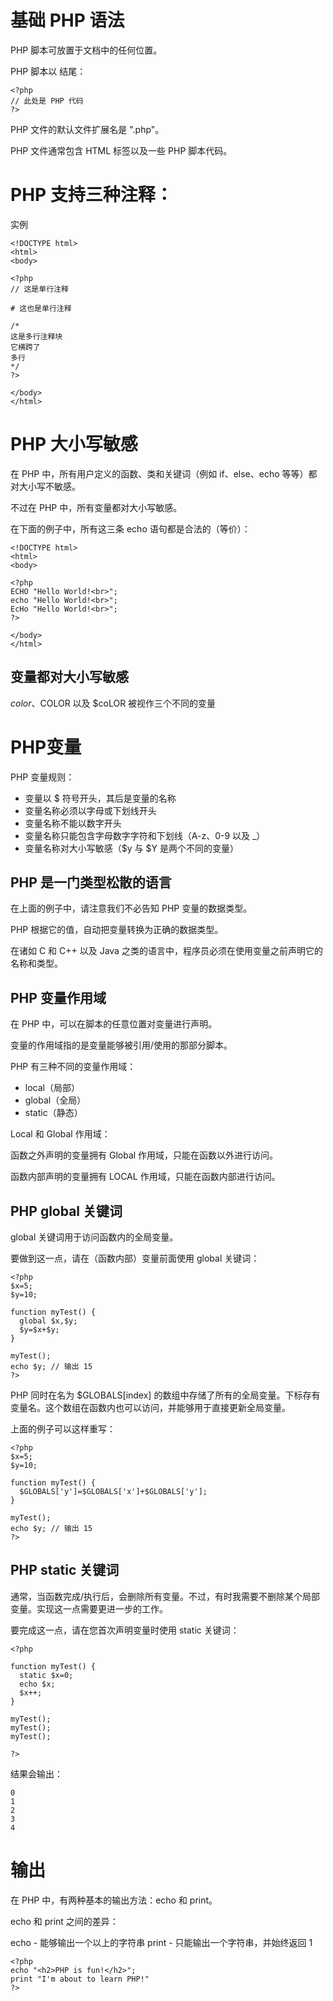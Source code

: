 
# 基础 PHP 语法
PHP 脚本可放置于文档中的任何位置。

PHP 脚本以 <?php 开头，以 ?> 结尾：

```
<?php
// 此处是 PHP 代码
?>
```

PHP 文件的默认文件扩展名是 ".php"。

PHP 文件通常包含 HTML 标签以及一些 PHP 脚本代码。



# PHP 支持三种注释：

实例
```
<!DOCTYPE html>
<html>
<body>

<?php
// 这是单行注释

# 这也是单行注释

/*
这是多行注释块
它横跨了
多行
*/
?>

</body>
</html>
```


# PHP 大小写敏感

在 PHP 中，所有用户定义的函数、类和关键词（例如 if、else、echo 等等）都对大小写不敏感。

不过在 PHP 中，所有变量都对大小写敏感。

在下面的例子中，所有这三条 echo 语句都是合法的（等价）：

```
<!DOCTYPE html>
<html>
<body>

<?php
ECHO "Hello World!<br>";
echo "Hello World!<br>";
EcHo "Hello World!<br>";
?>

</body>
</html>

```

## 变量都对大小写敏感

 $color、$COLOR 以及 $coLOR 被视作三个不同的变量


# PHP变量

PHP 变量规则：
- 变量以 $ 符号开头，其后是变量的名称
- 变量名称必须以字母或下划线开头
- 变量名称不能以数字开头
- 变量名称只能包含字母数字字符和下划线（A-z、0-9 以及 _）
- 变量名称对大小写敏感（$y 与 $Y 是两个不同的变量）

## PHP 是一门类型松散的语言

在上面的例子中，请注意我们不必告知 PHP 变量的数据类型。

PHP 根据它的值，自动把变量转换为正确的数据类型。

在诸如 C 和 C++ 以及 Java 之类的语言中，程序员必须在使用变量之前声明它的名称和类型。


## PHP 变量作用域

在 PHP 中，可以在脚本的任意位置对变量进行声明。

变量的作用域指的是变量能够被引用/使用的那部分脚本。

PHP 有三种不同的变量作用域：

- local（局部）
- global（全局）
- static（静态）

Local 和 Global 作用域：

函数之外声明的变量拥有 Global 作用域，只能在函数以外进行访问。

函数内部声明的变量拥有 LOCAL 作用域，只能在函数内部进行访问。


## PHP global 关键词

global 关键词用于访问函数内的全局变量。

要做到这一点，请在（函数内部）变量前面使用 global 关键词：

```
<?php
$x=5;
$y=10;

function myTest() {
  global $x,$y;
  $y=$x+$y;
}

myTest();
echo $y; // 输出 15
?>
```

PHP 同时在名为 $GLOBALS[index] 的数组中存储了所有的全局变量。下标存有变量名。这个数组在函数内也可以访问，并能够用于直接更新全局变量。

上面的例子可以这样重写：

```
<?php
$x=5;
$y=10;

function myTest() {
  $GLOBALS['y']=$GLOBALS['x']+$GLOBALS['y'];
} 

myTest();
echo $y; // 输出 15
?>

```


## PHP static 关键词

通常，当函数完成/执行后，会删除所有变量。不过，有时我需要不删除某个局部变量。实现这一点需要更进一步的工作。

要完成这一点，请在您首次声明变量时使用 static 关键词：

```
<?php

function myTest() {
  static $x=0;
  echo $x;
  $x++;
}

myTest();
myTest();
myTest();

?>

```

结果会输出：

```
0
1
2
3
4
```


# 输出

在 PHP 中，有两种基本的输出方法：echo 和 print。

echo 和 print 之间的差异：

echo - 能够输出一个以上的字符串
print - 只能输出一个字符串，并始终返回 1

```
<?php
echo "<h2>PHP is fun!</h2>";
print "I'm about to learn PHP!"
?>

```






